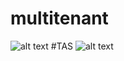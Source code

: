 # multitenant
![alt text](https://github.com/mahesh-dilhan/multitenant/blob/main/multi-tenant-TAS-v1.png)
#TAS
![alt text](https://github.com/mahesh-dilhan/multitenant/blob/main/multitenant-TAS-v4.png)

